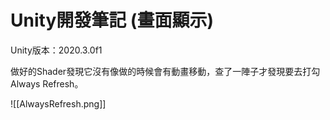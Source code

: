 # Unity開發筆記 (畫面顯示)

Unity版本：2020.3.0f1

做好的Shader發現它沒有像做的時候會有動畫移動，查了一陣子才發現要去打勾Always Refresh。

![[AlwaysRefresh.png]]